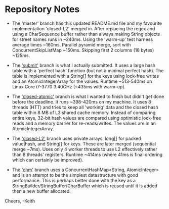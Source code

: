 Repository Notes
================
- The 'master' branch has this updated README.md file and my favourite implementation 'closed-L2' merged in. After replacing the regex and using a CharSequence buffer rather than always making String objects for street names runs in ~240ms. Using the 'warm-up' test harness average times ~160ms. Parallel pyramid merge, sort with ConcurrentSkipListMap ~150ms. Skipping first 2 columns (18 bytes) ~125ms.

- The ['submit'](https://github.com/karmakaze/2013-coding-contest/tree/submit) branch is what I actually submitted. It uses a large hash table with a 'perfect hash' function (but not a minimal perfect hash). The table is implemented with a String[] for the keys using lock-free writes and an AtomicIntegerArray for the values. Runtime ~513-540ms on Linux Core i7-3770 3.40GHz (~435ms with warm-up).

- The ['closed-atomic'](https://github.com/karmakaze/2013-coding-contest/tree/closed-atomic) branch is what I wanted to finish but didn't get done before the deadline. It runs ~398-420ms on my machine. It uses 8 threads (HTT) and tries to keep all 'working' data and the closed hash table within 8 MB of L3 shared cache memory. Instead of comparing entire keys, 32-bit hash values are compared using optimistic lock-free reads and a memory barrier for re-reads/writes. The values are in an AtomicIntegerArray.

- The ['closed-L2'](https://github.com/karmakaze/2013-coding-contest/tree/closed-L2) branch uses private arrays: long[] for packed value|hash, and String[] for keys. These are later merged (sequential merge ~7ms). Uses only 4 worker threads to use L2 effectively rather than 8 threads' registers. Runtime ~414ms (where 41ms is final ordering which can certainly be improved).

- The ['chm'](https://github.com/karmakaze/2013-coding-contest/tree/chm) branch uses a ConcurrentHashMap<String, AtomicInteger> and is an attempt to be the simplest datastructure with good performance. This is perhaps better done with the key as a StringBuilder/StringBuffer/CharBuffer which is reused until it is added then a new buffer allocated.

Cheers,
-Keith

